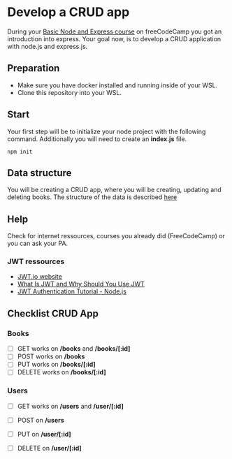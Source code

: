 # Develop a CRUD app
During your [Basic Node and Express course](https://www.freecodecamp.org/learn/back-end-development-and-apis/#basic-node-and-express) on freeCodeCamp you got an introduction into express. Your goal now, is to develop a CRUD application with node.js and express.js.
## Preparation
* Make sure you have docker installed and running inside of your WSL.
* Clone this repository into your WSL.
## Start
Your first step will be to initialize your node project with the following command. Additionally you will need to create an **index.js** file.
```
npm init 
```
## Data structure
You will be creating a CRUD app, where you will be creating, updating and deleting books. The structure of the data is described [here](https://docs.appsteam.swisscom.com/getting-started/training/backend.html#crud-app)

## Help 
Check for internet ressources, courses you already did (FreeCodeCamp) or you can ask your PA.
### JWT ressources
- [JWT.io website](https://jwt.io/)
- [What Is JWT and Why Should You Use JWT](https://youtu.be/7Q17ubqLfaM)
- [JWT Authentication Tutorial - Node.js](https://youtu.be/mbsmsi7l3r4)
## Checklist CRUD App
### Books
- [ ] GET works on **/books** and **/books/[:id]**
- [ ] POST works on **/books**
- [ ] PUT works on **/books/[:id]**
- [ ] DELETE works on **/books/[:id]**

### Users
- [ ] GET works on **/users** and **/user/[:id]**
- [ ] POST on **/users**
- [ ] PUT on **/user/[:id]**
- [ ] DELETE on **/user/[:id]**

